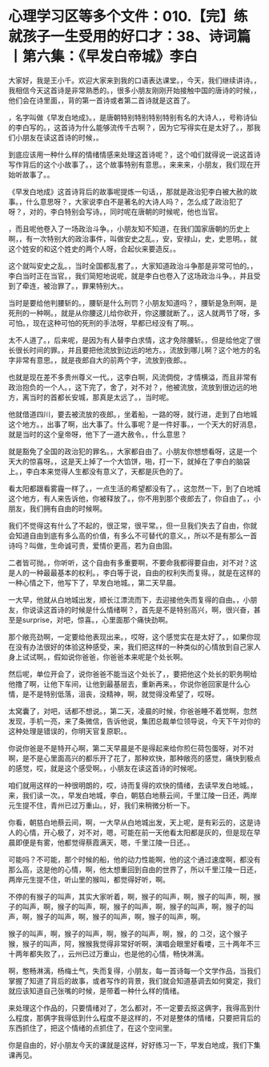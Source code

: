 # 心理学习区等多个文件：010.【完】练就孩子一生受用的好口才：38、诗词篇丨第六集：《早发白帝城》李白

大家好，我是王小千。欢迎大家来到我的口语表达课堂。，今天，我们继续讲诗。，我相信今天这首诗是非常熟悉的。，很多小朋友刚刚开始接触中国的唐诗的时候，，他们会在诗里面，，背的第一首诗或者第二首诗就是这首了。

，名字叫做《早发白地成》。，是唐朝特别特别特别特别有名的大诗人，，号称诗仙的李白写的。，这首诗为什么能够流传千古啊？，因为它写得实在是太好了。，那我们小朋友在读这首诗的时候，。

到底应该用一种什么样的情绪情感来处理这首诗呢？，这个咱们就得说一说这首诗写作背后的这个小故事了。，这个故事特别有意思。，来来来，小朋友，我们现在开始听故事了。。

《早发白地成》这首诗背后的故事呢提炼一句话，，那就是政治犯李白被大赦的故事。，什么意思呀？，大家说李白不是著名的大诗人吗？，怎么成了政治犯了呀？，对的，李白特别会写诗。，同时呢在唐朝的时候呢，他也当官。

，而且呢他卷入了一场政治斗争。，小朋友知不知道，在我们国家唐朝的历史上啊，，有一次特别大的政治事件，叫做安史之乱。，安，安禄山，史，史思明。，就这个姓安的和这个姓史的两个人呀，合起伙来要造反。。

这个就叫安史之乱。，当时全国都乱套了。，大家知道政治斗争那是非常可怕的。，李白当时正在当官。，我们简短地说呢，就是李白也卷入了这场政治斗争。，并且受到了牵连，被治罪了。，罪果特别大。。

当时是要给他判腰斩的。，腰斩是什么刑罚？小朋友知道吗？，腰斩是急刑啊，是死刑的一种啊。，就是从你腰这儿给你砍开，你这腰就断了。，这人就两节了呀，多可怕。，现在这种可怕的死刑的手法呀，早都已经没有了啊。。

太不人道了。，后来呢，是因为有人替李白求情，这才免除腰斩。，但是给他定了很长很长时间的罪。，并且要把他流放到边远的地方。，流放到哪儿啊？这个地方的名字非常有意思。，就是夜郎自大的前两个字，流放到夜郎。。

也就是现在差不多贵州尊义一代。，这李白啊，风流倜傥，才情横溢，而且非常有政治抱负的一个人。，这下完了，舍了，对不对？，他被流放，流放到很边远的地方，离当时的首都长安城，那真是太远了。，当时呢。

他就借道四川，要去被流放的夜郎。，坐着船，一路的呀，就行进，走到了白地城这个地方。，出事了啊，出大事了。什么事呢？是一件好事。，一个天大的好消息，就是当时的这个皇帝呀，他下了一道大赦令。，什么意思？

就是豁免了全国的政治犯的罪名。，大家都自由了。小朋友你想想看呀，这是一个天大的惊喜呀。，这是天上掉了一个大馅饼，啪，打一下，就掉在了李白的脑袋上。，李白本来觉得人生都没有意义了，天都是灰色的了。

看太阳都跟看雾霾一样了。，一点生活的希望都没有了。，这忽然一下，到了白地城这个地方，有人来告诉他，你被释放了。，你不用到那个夜郎去了，你自由了。，小朋友，我们拥有自由的时候啊。

我们不觉得这有什么了不起的，很正常，很平常。，但一旦我们失去了自由，你就会知道自由到底有多么高的价值，有多么不可替代的意义。，所以不是有那么一首诗吗？叫做，生命诚可贵，爱情价更高，若为自由固。

二者皆可抛。，你听听，这个自由有多重要啊，不要命我都得要自由，对不对？这是人的一种最最基本的权利。，李白等于说，自由的权利失而复得。，就是在这样的一种心情之下，他写下了，早发白地城。，第二天早晨。

一大早，他就从白地城出发，顺长江漂流而下，去迎接他失而复得的自由。，小朋友，你说读这首诗的时候是什么情绪啊？，首先是不是特别高兴，啊，很兴奋，甚至是surprise，对吧，惊喜。，心里面那个痛快劲啊。

那个敞亮劲啊，一定要给他表现出来。，哎呀，这个感觉实在是太好了。，如果你现在没有办法很好的体验这种感受，来，我们把这样的一种类似的心情放到自己家人身上试试啊。，假如说你爸爸，你爸爸本来呢是个处长啊。

然后呢，单位开会了，说你爸爸不能当这个处长了，，要把他这个处长的职务啊给他撸了啊，让他下车间，让他到最基层去，重新再来。，你说你爸回家是什么心情，是不是特别低落，沮丧，没精神，啊，就觉得没希望了，哎呀。

太窝囊了，对吧，话都不想说。，第二天，凌晨的时候，你爸爸睡不着觉啊，忽然发现，手机一亮，来了条微信，告诉他说，集团总裁单位领导说，今天下午对你的这种处理是错误的，你明天官复原职。。

你说你爸是不是特开心啊，第二天早晨是不是得起来给你煎仨荷包蛋呀，对不对啊，是不是心里面高兴的都乐开了花了，那种欢快，那种敞亮的感觉，痛快到极点的感觉，哎，就是这个感受啊。，小朋友在读这首诗的时候呢。

咱们就用这样的一种很明朗的，哎，诗而复得的欢快的情绪，去读早发白地城。，来，我们读一次。，早发白地城，李白，朝慈白地蔡云间，千里江陵一日还，两岸元生提不住，青州已过万重山。，好，我们来稍微分析一下。

你看，朝慈白地蔡云间，啊，一大早从白地城出发，天上呢，是有彩云的，这是诗人的心情，开心极了，对不对，嗯，可能在前一天他看太阳都是灰的，但是现在早晨即便是有雾，他都觉得蔡霞满天，嗯，千里江陵一日还。。

可能吗？不可能，那个时候的船，他的动力性能啊，他的这个通过速度啊，都没有那么高，这是他的心情，啊，他太想重回到自由的世界了，所以千里江陵一日还，两岸元生提不住，听山里的猴叫，都觉得好听，啊。

不停的有猴子的叫声，其实大家听着，啊，猴子的叫声，啊，猴子的叫声，啊，猴子的叫声，啊，猴子的叫声，啊，猴子的叫声，啊，猴子的叫声，啊，猴子的叫声，啊，猴子的叫声，啊，猴子的叫声，啊，猴子的叫声，啊。

猴子的叫声，啊，猴子的叫声，啊，猴子的叫声，啊，猴，的 그것，这个猴子猴，猴子的叫声，阿，猴猴我觉得非常好听啊，演唱会眼里好看喽，三十两年不三十两年都失败了，，云州已过万重山，也是他的心情，畅快淋漓。

啊，憨畅淋漓，杨梅土气，失而复得，小朋友，每一首诗每一个文学作品，当我们掌握了知道了背后的故事，或者写作的背景，我们就会知道基调去如何奠定，我们就应该知道自己张嘴的时候，是带着一种什么样的情绪。

来处理这个作品的，只要情绪对了，怎么都对，不一定要去抠这俩字，我得高到什么程度，那俩字我得低到什么程度不是这样的，不对是整体的情绪，只要把背后的东西抓住了，把这个情绪的点抓住了，在这个空间里。

你是自由的，好小朋友今天的课就是这样，好好练习一下，早发白地成，我们下集课再见。
